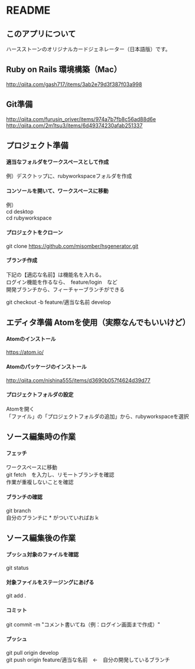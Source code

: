 # README

## このアプリについて
ハースストーンのオリジナルカードジェネレーター（日本語版）です。

## Ruby on Rails 環境構築（Mac）
http://qiita.com/gash717/items/3ab2e79d3f387f03a998

## Git準備
http://qiita.com/furusin_oriver/items/974a7b7fb8c56ad88d6e  
http://qiita.com/2m1tsu3/items/6d49374230afab251337  

## プロジェクト準備  
#### 適当なフォルダをワークスペースとして作成  
例）デスクトップに、rubyworkspaceフォルダを作成  

#### コンソールを開いて、ワークスペースに移動
例）  
cd desktop  
cd rubyworkspace  

#### プロジェクトをクローン    
git clone https://github.com/misomber/hsgenerator.git  

#### ブランチ作成  
下記の【適応な名前】は機能名を入れる。  
ログイン機能を作るなら、　feature/login　など  
開発ブランチから、フィーチャーブランチができる  	
  
git checkout -b feature/適当な名前 develop  

## エディタ準備 Atomを使用（実際なんでもいいけど）
#### Atomのインストール  
https://atom.io/  

#### Atomのパッケージのインストール
http://qiita.com/nishina555/items/d3690b057f4624d39d77

#### プロジェクトフォルダの設定
Atomを開く  
「ファイル」の「プロジェクトフォルダの追加」から、rubyworkspaceを選択  

## ソース編集時の作業
#### フェッチ
ワークスペースに移動  
git fetch　を入力し、リモートブランチを確認  
作業が重複しないことを確認  

#### ブランチの確認
git branch  
自分のブランチに * がついていればおｋ  

## ソース編集後の作業
#### プッシュ対象のファイルを確認  
git status  

#### 対象ファイルをステージングにあげる  
git add .  

#### コミット  
git commit -m "コメント書いてね（例：ログイン画面まで作成）"  

#### プッシュ  
git pull origin develop  
git push origin feature/適当な名前　←　自分の開発しているブランチ  

